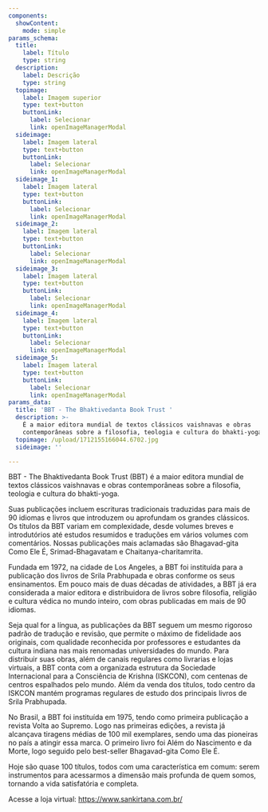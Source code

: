 ```yaml
---
components:
  showContent:
    mode: simple
params_schema:
  title:
    label: Título
    type: string
  description:
    label: Descrição
    type: string
  topimage:
    label: Imagem superior
    type: text+button
    buttonLink:
      label: Selecionar
      link: openImageManagerModal
  sideimage:
    label: Imagem lateral
    type: text+button
    buttonLink:
      label: Selecionar
      link: openImageManagerModal
  sideimage_1:
    label: Imagem lateral
    type: text+button
    buttonLink:
      label: Selecionar
      link: openImageManagerModal
  sideimage_2:
    label: Imagem lateral
    type: text+button
    buttonLink:
      label: Selecionar
      link: openImageManagerModal
  sideimage_3:
    label: Imagem lateral
    type: text+button
    buttonLink:
      label: Selecionar
      link: openImageManagerModal
  sideimage_4:
    label: Imagem lateral
    type: text+button
    buttonLink:
      label: Selecionar
      link: openImageManagerModal
  sideimage_5:
    label: Imagem lateral
    type: text+button
    buttonLink:
      label: Selecionar
      link: openImageManagerModal
params_data:
  title: 'BBT - The Bhaktivedanta Book Trust '
  description: >-
    É a maior editora mundial de textos clássicos vaishnavas e obras
    contemporâneas sobre a filosofia, teologia e cultura do bhakti-yoga.
  topimage: /upload/1712155166044.6702.jpg
  sideimage: ''

---
```


BBT - The Bhaktivedanta Book Trust (BBT) é a maior editora mundial de textos clássicos vaishnavas e obras contemporâneas sobre a filosofia, teologia e cultura do bhakti-yoga.

Suas publicações incluem escrituras tradicionais traduzidas para mais de 90 idiomas e livros que introduzem ou aprofundam os grandes clássicos. Os títulos da BBT variam em complexidade, desde volumes breves e introdutórios até estudos resumidos e traduções em vários volumes com comentários. Nossas publicações mais aclamadas são Bhagavad-gita Como Ele É, Srimad-Bhagavatam e Chaitanya-charitamrita.

Fundada em 1972, na cidade de Los Angeles, a BBT foi instituída para a publicação dos livros de Srila Prabhupada e obras conforme os seus ensinamentos. Em pouco mais de duas décadas de atividades, a BBT já era considerada a maior editora e distribuidora de livros sobre filosofia, religião e cultura védica no mundo inteiro, com obras publicadas em mais de 90 idiomas.

Seja qual for a língua, as publicações da BBT seguem um mesmo rigoroso padrão de tradução e revisão, que permite o máximo de fidelidade aos originais, com qualidade reconhecida por professores e estudantes da cultura indiana nas mais renomadas universidades do mundo.
Para distribuir suas obras, além de canais regulares como livrarias e lojas virtuais, a BBT conta com a organizada estrutura da Sociedade Internacional para a Consciência de Krishna (ISKCON), com centenas de centros espalhados pelo mundo. Além da venda dos títulos, todo centro da ISKCON mantém programas regulares de estudo dos principais livros de Srila Prabhupada.

No Brasil, a BBT foi instituída em 1975, tendo como primeira publicação a revista Volta ao Supremo. Logo nas primeiras edições, a revista já alcançava tiragens médias de 100 mil exemplares, sendo uma das pioneiras no país a atingir essa marca. O primeiro livro foi Além do Nascimento e da Morte, logo seguido pelo best-seller Bhagavad-gita Como Ele É.

Hoje são quase 100 títulos, todos com uma característica em comum: serem instrumentos para acessarmos a dimensão mais profunda de quem somos, tornando a vida satisfatória e completa.  

Acesse a loja virtual: https://www.sankirtana.com.br/